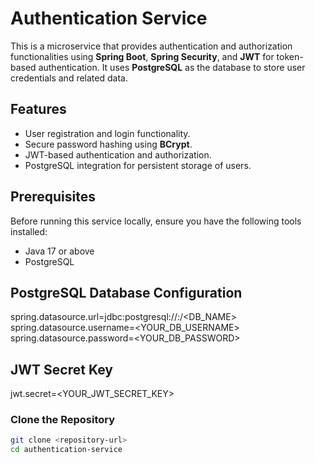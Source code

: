 
# Authentication Service

This is a microservice that provides authentication and authorization functionalities using **Spring Boot**, **Spring Security**, and **JWT** for token-based authentication. It uses **PostgreSQL** as the database to store user credentials and related data.

## Features
- User registration and login functionality.
- Secure password hashing using **BCrypt**.
- JWT-based authentication and authorization.
- PostgreSQL integration for persistent storage of users.

## Prerequisites
Before running this service locally, ensure you have the following tools installed:
- Java 17 or above
- PostgreSQL

## PostgreSQL Database Configuration
spring.datasource.url=jdbc:postgresql://<HOST>:<PORT>/<DB_NAME>
spring.datasource.username=<YOUR_DB_USERNAME>
spring.datasource.password=<YOUR_DB_PASSWORD>

## JWT Secret Key
jwt.secret=<YOUR_JWT_SECRET_KEY>


### Clone the Repository

```bash
git clone <repository-url>
cd authentication-service


